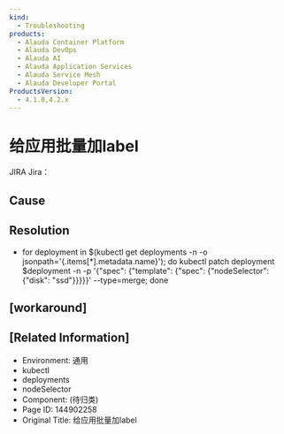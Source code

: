 ```yaml
---
kind:
  - Troubleshooting
products:
  - Alauda Container Platform
  - Alauda DevOps
  - Alauda AI
  - Alauda Application Services
  - Alauda Service Mesh
  - Alauda Developer Portal
ProductsVersion:
  - 4.1.0,4.2.x
---
```

<!-- A type of document that involves encountering a fault, diagnosing it, performing root cause analysis, and providing solutions. -->

# 给应用批量加label

JIRA Jira：

## Cause

## Resolution
- for deployment in $(kubectl get deployments -n <namespace> -o jsonpath='{.items[*].metadata.name}'); do kubectl patch deployment $deployment -n <namespace> -p '{"spec": {"template": {"spec": {"nodeSelector": {"disk": "ssd"}}}}}' --type=merge; done

## [workaround]

## [Related Information]
- Environment: 通用
- kubectl
- deployments
- nodeSelector
- Component: (待归类)
- Page ID: 144902258
- Original Title: 给应用批量加label
